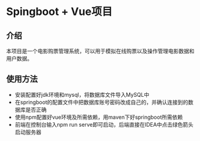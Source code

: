 # Spingboot + Vue项目

## 介绍

本项目是一个电影购票管理系统，可以用于模拟在线购票以及操作管理电影数据和用户数据。

## 使用方法

+ 安装配置好jdk环境和mysql，将数据库文件导入MySQL中
+ 在springboot的配置文件中把数据库账号密码改成自己的，并确认连接到的数据库是否正确
+ 使用npm配置好vue环境及所需依赖，用maven下好springboot所需依赖
+ 前端在控制台输入npm run serve即可启动，后端直接在IDEA中点击绿色箭头启动服务器



